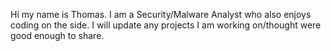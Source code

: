 Hi my name is Thomas. I am a Security/Malware Analyst who also enjoys coding on the side. I will update any projects I am working on/thought were good enough to share. 

<!---
thegatesofthomas/thegatesofthomas is a ✨ special ✨ repository because its `README.md` (this file) appears on your GitHub profile.
You can click the Preview link to take a look at your changes.
--->
